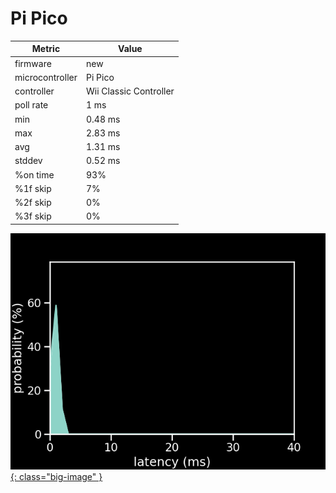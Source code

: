 # Pi Pico

| Metric          | Value                  |
| --------------- | ---------------------- |
| firmware        | new                    |
| microcontroller | Pi Pico                |
| controller      | Wii Classic Controller |
| poll rate       | 1 ms                   |
| min             | 0.48 ms                |
| max             | 2.83 ms                |
| avg             | 1.31 ms                |
| stddev          | 0.52 ms                |
| %on time        | 93%                    |
| %1f skip        | 7%                     |
| %2f skip        | 0%                     |
| %3f skip        | 0%                     |

[![Graph](/assets/images/results/santroller_classic_n.png){: class="big-image" }](/assets/images/results/santroller_classic_n.png)
